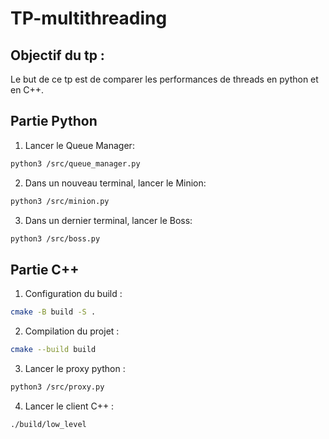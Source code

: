 # TP-multithreading

## Objectif du tp :

Le but de ce tp est de comparer les performances de threads en python et en C++.

## Partie Python

1. Lancer le Queue Manager:

```bash
python3 /src/queue_manager.py
```

2. Dans un nouveau terminal, lancer le  Minion:
```bash
python3 /src/minion.py
```

3. Dans un dernier terminal, lancer le Boss:
```bash
python3 /src/boss.py
```

## Partie C++

1. Configuration du build :
    
```bash
cmake -B build -S .
```

2. Compilation du projet :

```bash
cmake --build build
```

3. Lancer le proxy python :

```bash
python3 /src/proxy.py
```

4. Lancer le client C++ :

```bash
./build/low_level
```


